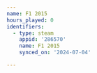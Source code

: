 ```yaml
---
name: F1 2015
hours_played: 0
identifiers:
  - type: steam
    appid: '286570'
    name: F1 2015
    synced_on: '2024-07-04'

---
```

